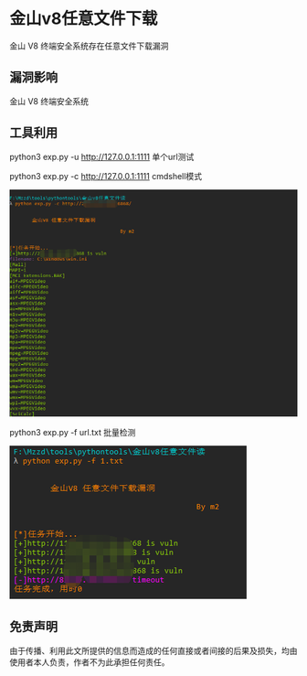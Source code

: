 # 金山v8任意文件下载
金山 V8 终端安全系统存在任意文件下载漏洞

## 漏洞影响

金山 V8 终端安全系统

## 工具利用

python3 exp.py -u http://127.0.0.1:1111 单个url测试

python3 exp.py -c http://127.0.0.1:1111 cmdshell模式

![exp](./exp.png)

python3 exp.py -f url.txt 批量检测

![poc](./poc.png)

## 免责声明

由于传播、利用此文所提供的信息而造成的任何直接或者间接的后果及损失，均由使用者本人负责，作者不为此承担任何责任。
